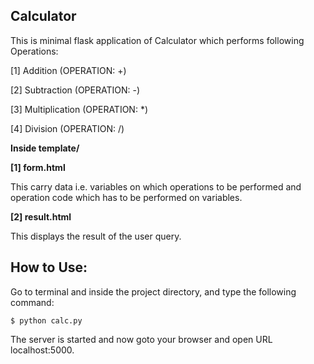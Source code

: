 Calculator 
------------

This is minimal flask application of Calculator which performs following Operations:

[1] Addition (OPERATION: +)

[2] Subtraction (OPERATION: -)

[3] Multiplication (OPERATION: *)

[4] Division (OPERATION: /)


**Inside template/**


**[1] form.html**

This carry data i.e. variables on which operations to be performed and operation code which has to be performed on variables.


**[2] result.html**

This displays the result of the user query.


How to Use:
-------------

Go to terminal and inside the project directory, and type the following command:

    $ python calc.py

The server is started and now goto your browser and open URL localhost:5000.
